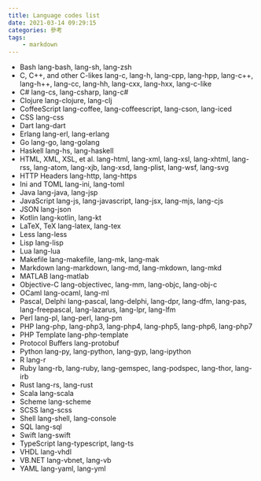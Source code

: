```yaml
---
title: Language codes list
date: 2021-03-14 09:29:15
categories: 參考
tags: 
	- markdown
---
```


* Bash lang-bash, lang-sh, lang-zsh
* C, C++, and other C-likes lang-c, lang-h, lang-cpp, lang-hpp, lang-c++, lang-h++, lang-cc, lang-hh, lang-cxx, lang-hxx, lang-c-like
* C# lang-cs, lang-csharp, lang-c#
* Clojure lang-clojure, lang-clj
* CoffeeScript lang-coffee, lang-coffeescript, lang-cson, lang-iced
* CSS lang-css
* Dart lang-dart
* Erlang lang-erl, lang-erlang
* Go lang-go, lang-golang
* Haskell lang-hs, lang-haskell
* HTML, XML, XSL, et al. lang-html, lang-xml, lang-xsl, lang-xhtml, lang-rss, lang-atom, lang-xjb, lang-xsd, lang-plist, lang-wsf, lang-svg
* HTTP Headers lang-http, lang-https
* Ini and TOML lang-ini, lang-toml
* Java lang-java, lang-jsp
* JavaScript lang-js, lang-javascript, lang-jsx, lang-mjs, lang-cjs
* JSON lang-json
* Kotlin lang-kotlin, lang-kt
* LaTeX, TeX lang-latex, lang-tex
* Less lang-less
* Lisp lang-lisp
* Lua lang-lua
* Makefile lang-makefile, lang-mk, lang-mak
* Markdown lang-markdown, lang-md, lang-mkdown, lang-mkd
* MATLAB lang-matlab
* Objective-C lang-objectivec, lang-mm, lang-objc, lang-obj-c
* OCaml lang-ocaml, lang-ml
* Pascal, Delphi lang-pascal, lang-delphi, lang-dpr, lang-dfm, lang-pas, lang-freepascal, lang-lazarus, lang-lpr, lang-lfm
* Perl lang-pl, lang-perl, lang-pm
* PHP lang-php, lang-php3, lang-php4, lang-php5, lang-php6, lang-php7
* PHP Template lang-php-template
* Protocol Buffers lang-protobuf
* Python lang-py, lang-python, lang-gyp, lang-ipython
* R lang-r
* Ruby lang-rb, lang-ruby, lang-gemspec, lang-podspec, lang-thor, lang-irb
* Rust lang-rs, lang-rust
* Scala lang-scala
* Scheme lang-scheme
* SCSS lang-scss
* Shell lang-shell, lang-console
* SQL lang-sql
* Swift lang-swift
* TypeScript lang-typescript, lang-ts
* VHDL lang-vhdl
* VB.NET lang-vbnet, lang-vb
* YAML lang-yaml, lang-yml
